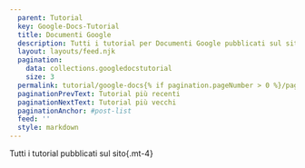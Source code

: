 ```yaml
---
  parent: Tutorial
  key: Google-Docs-Tutorial
  title: Documenti Google
  description: Tutti i tutorial per Documenti Google pubblicati sul sito
  layout: layouts/feed.njk
  pagination:
    data: collections.googledocstutorial
    size: 3
  permalink: tutorial/google-docs{% if pagination.pageNumber > 0 %}/page/{{ pagination.pageNumber }}{% endif %}/
  paginationPrevText: Tutorial più recenti
  paginationNextText: Tutorial più vecchi
  paginationAnchor: #post-list
  feed: ''
  style: markdown
---
```


Tutti i tutorial pubblicati sul sito{.mt-4}

<div id="post-list" class="heading">
</div>
